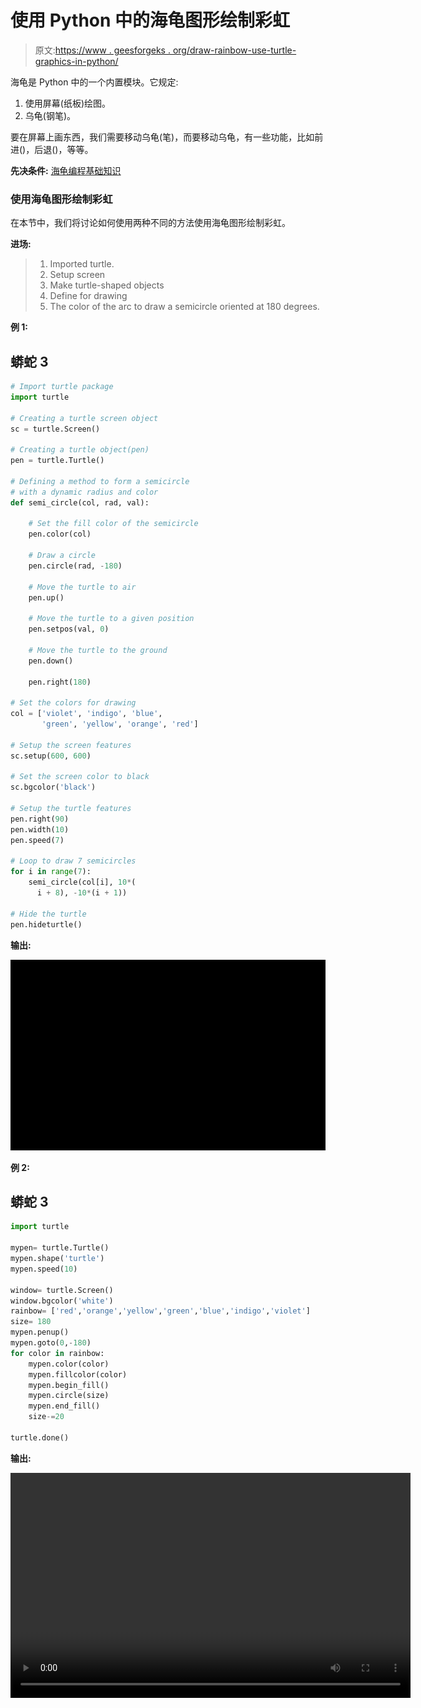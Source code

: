 # 使用 Python 中的海龟图形绘制彩虹

> 原文:[https://www . geesforgeks . org/draw-rainbow-use-turtle-graphics-in-python/](https://www.geeksforgeeks.org/draw-rainbow-using-turtle-graphics-in-python/)

海龟是 Python 中的一个内置模块。它规定:

1.  使用屏幕(纸板)绘图。
2.  乌龟(钢笔)。

要在屏幕上画东西，我们需要移动乌龟(笔)，而要移动乌龟，有一些功能，比如前进()，后退()，等等。

**先决条件:** [海龟编程基础知识](https://www.geeksforgeeks.org/turtle-programming-python/)

### 使用海龟图形绘制彩虹

在本节中，我们将讨论如何使用两种不同的方法使用海龟图形绘制彩虹。

**进场:**

> 1.  Imported turtle.
> 2.  Setup screen
> 3.  Make turtle-shaped objects
> 4.  Define for drawing
> 5.  The color of the arc to draw a semicircle oriented at 180 degrees.

**例 1:**

## 蟒蛇 3

```py
# Import turtle package
import turtle

# Creating a turtle screen object
sc = turtle.Screen()

# Creating a turtle object(pen)
pen = turtle.Turtle()

# Defining a method to form a semicircle
# with a dynamic radius and color
def semi_circle(col, rad, val):

    # Set the fill color of the semicircle
    pen.color(col)

    # Draw a circle
    pen.circle(rad, -180)

    # Move the turtle to air
    pen.up()

    # Move the turtle to a given position
    pen.setpos(val, 0)

    # Move the turtle to the ground
    pen.down()

    pen.right(180)

# Set the colors for drawing
col = ['violet', 'indigo', 'blue',
       'green', 'yellow', 'orange', 'red']

# Setup the screen features
sc.setup(600, 600)

# Set the screen color to black
sc.bgcolor('black')

# Setup the turtle features
pen.right(90)
pen.width(10)
pen.speed(7)

# Loop to draw 7 semicircles
for i in range(7):
    semi_circle(col[i], 10*(
      i + 8), -10*(i + 1))

# Hide the turtle
pen.hideturtle()
```

**输出:**

![Rainbow using Turtle Graphics](img/612e7914ba4cdf9c8659018c484fb4cd.png)

**例 2:**

## 蟒蛇 3

```py
import turtle

mypen= turtle.Turtle()
mypen.shape('turtle')
mypen.speed(10)

window= turtle.Screen()
window.bgcolor('white')
rainbow= ['red','orange','yellow','green','blue','indigo','violet']
size= 180
mypen.penup()
mypen.goto(0,-180)
for color in rainbow:
    mypen.color(color)
    mypen.fillcolor(color)
    mypen.begin_fill()
    mypen.circle(size)
    mypen.end_fill()
    size-=20

turtle.done()
```

**输出:**

<video class="wp-video-shortcode" id="video-436667-1" width="640" height="360" preload="metadata" controls=""><source type="video/mp4" src="https://media.geeksforgeeks.org/wp-content/uploads/20201013162339/Mooreee.mp4?_=1">[https://media.geeksforgeeks.org/wp-content/uploads/20201013162339/Mooreee.mp4](https://media.geeksforgeeks.org/wp-content/uploads/20201013162339/Mooreee.mp4)</video>
